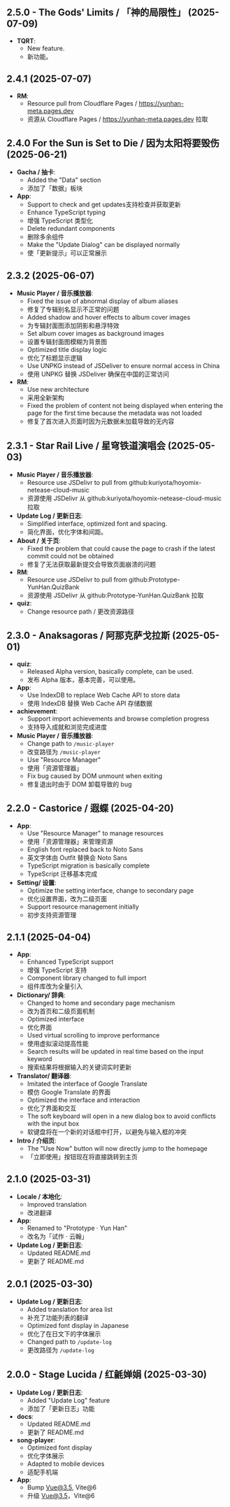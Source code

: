 ## 2.5.0 - The Gods' Limits / 「神的局限性」 (2025-07-09)

- **TQRT**:
  - New feature.
  - 新功能。

## 2.4.1 (2025-07-07)

- **RM**:
  - Resource pull from Cloudflare Pages / https://yunhan-meta.pages.dev
  - 资源从 Cloudflare Pages / https://yunhan-meta.pages.dev 拉取

## 2.4.0 For the Sun is Set to Die / 因为太阳将要毁伤 (2025-06-21)

- **Gacha / 抽卡**:
  - Added the "Data" section
  - 添加了「数据」板块
- **App**:
  - Support to check and get updates支持检查并获取更新
  - Enhance TypeScript typing
  - 增强 TypeScript 类型化
  - Delete redundant components
  - 删除多余组件
  - Make the "Update Dialog" can be displayed normally
  - 使「更新提示」可以正常展示

## 2.3.2 (2025-06-07)

- **Music Player / 音乐播放器**:
  - Fixed the issue of abnormal display of album aliases
  - 修复了专辑别名显示不正常的问题
  - Added shadow and hover effects to album cover images
  - 为专辑封面图添加阴影和悬浮特效
  - Set album cover images as background images
  - 设置专辑封面图模糊为背景图
  - Optimized title display logic
  - 优化了标题显示逻辑
  - Use UNPKG instead of JSDeliver to ensure normal access in China
  - 使用 UNPKG 替换 JSDeliver 确保在中国的正常访问
- **RM**:
  - Use new architecture
  - 采用全新架构
  - Fixed the problem of content not being displayed when entering the page for the first time because the metadata was not loaded
  - 修复了首次进入页面时因为元数据未加载导致的无内容

## 2.3.1 - Star Rail Live / 星穹铁道演唱会 (2025-05-03)

- **Music Player / 音乐播放器**:
  - Resource use JSDelivr to pull from github:kuriyota/hoyomix-netease-cloud-music
  - 资源使用 JSDelivr 从 github:kuriyota/hoyomix-netease-cloud-music 拉取
- **Update Log / 更新日志**:
  - Simplified interface, optimized font and spacing.
  - 简化界面，优化字体和间距。
- **About / 关于页**:
  - Fixed the problem that could cause the page to crash if the latest commit could not be obtained
  - 修复了无法获取最新提交会导致页面崩溃的问题
- **RM**:
  - Resource use JSDelivr to pull from github:Prototype-YunHan.QuizBank
  - 资源使用 JSDelivr 从 github:Prototype-YunHan.QuizBank 拉取
- **quiz**:
  - Change resource path / 更改资源路径

## 2.3.0 - Anaksagoras / 阿那克萨戈拉斯 (2025-05-01)

- **quiz**:
  - Released Alpha version, basically complete, can be used.
  - 发布 Alpha 版本，基本完善，可以使用。
- **App**:
  - Use IndexDB to replace Web Cache API to store data
  - 使用 IndexDB 替换 Web Cache API 存储数据
- **achievement**:
  - Support import achievements and browse completion progress
  - 支持导入成就和浏览完成进度
- **Music Player / 音乐播放器**:
  - Change path to `/music-player`
  - 改变路径为 `/music-player`
  - Use "Resource Manager"
  - 使用「资源管理器」
  - Fix bug caused by DOM unmount when exiting
  - 修复退出时由于 DOM 卸载导致的 bug

## 2.2.0 - Castorice / 遐蝶 (2025-04-20)

- **App**:
  - Use "Resource Manager" to manage resources
  - 使用「资源管理器」来管理资源
  - English font replaced back to Noto Sans
  - 英文字体由 Outfit 替换会 Noto Sans
  - TypeScript migration is basically complete
  - TypeScript 迁移基本完成
- **Setting/ 设置**:
  - Optimize the setting interface, change to secondary page
  - 优化设置界面，改为二级页面
  - Support resource management initially
  - 初步支持资源管理

## 2.1.1 (2025-04-04)

- **App**:
  - Enhanced TypeScript support
  - 增强 TypeScript 支持
  - Component library changed to full import
  - 组件库改为全量引入
- **Dictionary/ 辞典**:
  - Changed to home and secondary page mechanism
  - 改为首页和二级页面机制
  - Optimized interface
  - 优化界面
  - Used virtual scrolling to improve performance
  - 使用虚拟滚动提高性能
  - Search results will be updated in real time based on the input keyword
  - 搜索结果将根据输入的关键词实时更新
- **Translator/ 翻译器**:
  - Imitated the interface of Google Translate
  - 模仿 Google Translate 的界面
  - Optimized the interface and interaction
  - 优化了界面和交互
  - The soft keyboard will open in a new dialog box to avoid conflicts with the input box
  - 软键盘将在一个新的对话框中打开，以避免与输入框的冲突
- **Intro / 介绍页**:
  - The "Use Now" button will now directly jump to the homepage
  - 「立即使用」按钮现在将直接跳转到主页

## 2.1.0 (2025-03-31)

- **Locale / 本地化**:
  - Improved translation
  - 改进翻译
- **App**:
  - Renamed to "Prototype · Yun Han"
  - 改名为「试作 · 云翰」
- **Update Log / 更新日志**:
  - Updated README.md
  - 更新了 README.md

## 2.0.1 (2025-03-30)

- **Update Log / 更新日志**:
  - Added translation for area list
  - 补充了功能列表的翻译
  - Optimized font display in Japanese
  - 优化了在日文下的字体展示
  - Changed path to `/update-log`
  - 更改路径为 `/update-log`

## 2.0.0 - Stage Lucida / 红毹婵娟 (2025-03-30)

- **Update Log / 更新日志**:
  - Added "Update Log" feature
  - 添加了「更新日志」功能
- **docs**:
  - Updated README.md
  - 更新了 README.md
- **song-player**:
  - Optimized font display
  - 优化字体展示
  - Adapted to mobile devices
  - 适配手机端
- **App**:
  - Bump Vue@3.5, Vite@6
  - 升级 Vue@3.5，Vite@6
